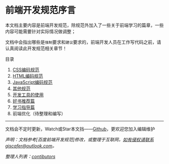 
# 前端开发规范序言

本文档主要内容是前端开发规范，除规范外加入了一些关于前端学习的篇章，一些内容可能需要针对实际情况做调整；

文档中会指出哪些是`强制`要求和`建议`要求的，前端开发人员在工作写代码之前，请认真阅读此开发规范相关章节！

目录

 1. [CSS编码规范][1]
 2. [HTML编码规范][2]
 3. [JavaScript编码规范][3]
 4. [其他规范][4]
 5. [开发工具的使用][5]
 6. [好书推荐篇][6]
 7. [学习指导篇][7]
 99. 前端优化（待整理和编写）




---

文档会不定时更新，Watch或Star本文挡——[Github](https://github.com/ForestarFED/FED-SPEC)，更欢迎您加入编辑维护

*声明：文档参考[百度前端开发规范]修改，或整理于互联网，如有侵权请联系giscafer@outlook.com。*

*整理人列表：[contibutors](https://github.com/ForestarFED/FED-SPEC/graphs/contributors)*


  [1]: css-style-guide.md
  [2]: html-style-guide.md
  [3]: javascript-style-guide.md
  [4]: other-style-guide.md
  [5]: ./devtool/dev-tool-intro.md
  [6]: recommended-books.md
  [7]: study-guide.md